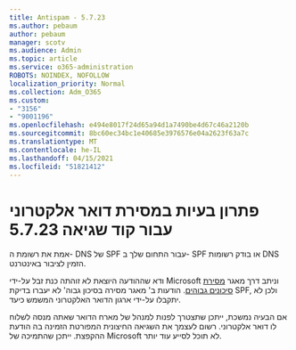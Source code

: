 ```yaml
---
title: Antispam - 5.7.23
ms.author: pebaum
author: pebaum
manager: scotv
ms.audience: Admin
ms.topic: article
ms.service: o365-administration
ROBOTS: NOINDEX, NOFOLLOW
localization_priority: Normal
ms.collection: Adm_O365
ms.custom:
- "3156"
- "9001196"
ms.openlocfilehash: e494e8017f24d65a94d1a7490be4d67c46a2120b
ms.sourcegitcommit: 8bc60ec34bc1e40685e3976576e04a2623f63a7c
ms.translationtype: MT
ms.contentlocale: he-IL
ms.lasthandoff: 04/15/2021
ms.locfileid: "51821412"
---
```

# <a name="fix-email-delivery-issues-for-error-code-5723"></a>פתרון בעיות במסירת דואר אלקטרוני עבור קוד שגיאה 5.7.23

אמת את רשומת ה- DNS של SPF עבור התחום שלך ב- SPF או בודק רשומות DNS הזמין לציבור באינטרנט.

ודא שההודעה היוצאת לא זוהתה כנת זבל על-ידי Microsoft וניתב דרך מאגר [מסירת סיכונים גבוהים](https://docs.microsoft.com/microsoft-365/security/office-365-security/high-risk-delivery-pool-for-outbound-messages). הודעות ב' מאגר מסירה בסיכון גבוה' לא יעברו בדיקת SPF, ולכן לא יתקבלו על-ידי ארגון הדואר האלקטרוני המשמש כיעד.

אם הבעיה נמשכת, ייתכן שתצטרך לפנות למנהל של מארח הדואר שאתה מנסה לשלוח לו דואר אלקטרוני. רשום לעצמך את השגיאה החיצונית המפורטת הזמינה בה הודעת ההקפצת. ייתכן שהתמיכה של Microsoft לא תוכל לסייע עוד יותר.
